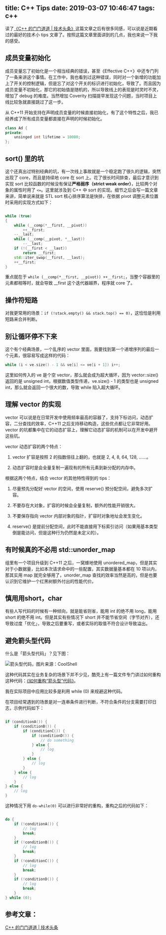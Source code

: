 title: C++ Tips
date: 2019-03-07 10:46:47
tags: c++
---

读了[《C++ 的门门道道 | 技术头条》](https://mp.weixin.qq.com/s?__biz=MjM5MjAwODM4MA==&mid=2650714384&idx=2&sn=a787e0f33a59162f2f121c5fe8b7be11&chksm=bea6c0c389d149d59f47769a0edb3059943e22a6105235a3c7a0039188dcbf33c14a5bb5f068)这篇文章之后有很多同感，可以说是近期看过的最好的技术小 tips 文章了。按照这篇文章里面讲到的几点，我也来说一下我的感受。

<!-- more -->

## 成员变量初始化

成员变量忘了初始化是一个相当经典的错误，甚至《Effective C++》中还专门列了一条来讲这个事情。在工作中，我也看到过这种错误，同时对一个新增的功能加上了开关的控制逻辑，但是忘了对这个开关的标识进行初始化，导致了。而且因为成员变量不初始化，那它的初始值是随机的，所以导致线上的表现是时灵时不灵，增加了 debug 的难度。当然增加 Coverity 扫描提早发现这个问题，当时项目上线比较急就直接跳过了这一步。

从 C++11 开始支持在声明成员变量的时候直接初始化，有了这个特性之后，我已经养成了所有成员变量都直接在声明的时候初始化。

``` c++
class Ad {
private:
    unsinged int lifetime = 10000;
};
```

## sort() 里的坑

这个还真出过特别经典的坑，有一次线上事故就是一个稳定跑了很久的逻辑，突然出现了 core，而且是持续地 core 在 sort 上。花了很长时间排查，最后才意识到实现 sort 比较函数的时候没有保证**严格弱序（strict weak order）**，比较两个对象的属性时用了 `<=`。这里就涉及到 C++ 中 sort 的实现。细节之后会写一篇文章来讲，简单说来就是 STL sort 核心排序算法是快排，在依据 pivot 调整元素位置时采用的实现方式如下：

``` c++

while (true)
{
    while (__comp(*__first, __pivot))
        ++__first;
    --__last;
    while (__comp(__pivot, *__last))
        --__last;
    if (!(__first < __last))
        return __first;
    std::iter_swap(__first, __last);
    ++__first;
}


```

重点就在于 `while (__comp(*__first, __pivot)) ++__first;`，当整个容器里的元素都相等时，就会导致 __first 这个迭代器越界，程序就 core 了。

## 操作符短路

对我更常用的场景：`if (!stack.empty() && stack.top() == 0)`，这恰恰是利用短路来合并判断。


## 别让循环停不下来

这个有个经典场景，一个乱序的 vector 里面，我要找到第一个递增序列的最后一个元素，很容易写成这样的代码：

``` c++
while (i < ve.size() - 1 && ve[i] <= ve[i + 1]) i++;
```

这里如何传入的 ve 是个空 vector，那么就会成为超大循环，因为 vector::size() 返回的是 unsigned int，根据数值类型传递，ve.size() - 1 的类型也是 unsigned int，那么就会返回一个很大的数，导致 while 陷入超大循环。


## 理解 vector 的实现

vector 可以说是在日常开发中使用频率最高的容器了，支持下标访问，动态扩容，二分查找的效率，C++11 之后支持移动构造，这些优点都让它非常好用。vector 的坑都集中在它的动态扩容上，理解它动态扩容的机制可以在开发中避开这些坑。

vector 动态扩容的两个特点：

1. vector 扩容是按照 2 的指数倍往上翻的，也就是 2, 4, 8, 64, 128, ……。

2. 动态扩容时是会全量复制一遍现有的所有元素到新分配的内存中。

根据这两个特点，结合 vector 的其他特性得到的 tips：
1. 尽量预先分配好 vector 的空间，使用 reserve() 预分配空间，避免多次扩容。

2. 不要存在大对象，扩容的时候会全量复制，额外的性能开销很大。

3. 不要保存指向 vector 内部对象的指针，扩容时对象地址会发生变化。

4. reserve() 是提前分配空间，此时不能直接用下标索引访问（如果用基本类型倒是能访问，但是这种行为仍然是未定义的）。

## 有时候真的不必用 std::unorder_map

组里有一个项目升级到 C++11 之后，一窝蜂地使用 unordered_map，但是其实对于小数据量，比如本次请求命中的一些配置，其实数据量基本都在 10 项以内，那其实用 map 就完全够用了，unorder_map 查找的效率当然是高的，但是也要认识到它维护一个红黑树额外付出的性能代价。

## 慎用用short，char

有些人写代码的时候有一种倾向，就是能省则省，能用 int 的绝不用 long，能用 short 的绝不用 int。但是其实有些情况下 short 并不能节省空间（字节对齐），还导致过度「优化」，导致之后要重写，或者实际的取值不符合设计导致溢出。

## 避免箭头型代码

什么是「箭头型代码」？见下图：

![箭头型代码，图片来源：CoolShell](https://coolshell.cn/wp-content/uploads/2017/04/IMG_7411.jpg)

这种代码其实在业务复杂的场景下并不少见，酷壳上有一篇文件专门讲过如何重构这种代码：[《如何重构“箭头型”代码》](https://coolshell.cn/articles/17757.html)。

我在实际项目中应用比较多是利用 while (0) 来规避这种代码。

在项目经常遇到的场景是对一连串条件进行判断，不符合条件的分支需要打印日志，示例代码如下：

``` c++

if (conditionA()) {
    if (conditionB()) {
        if (conditionC()) {
            if (conditionD()) {
                // do something
            } else {
                // log
            }
        } else {
            // log
        }
    } else {
        // log
    }
} else {
    // log
}


```

这种情况下用 `do-while(0)` 可以进行非常好的重构，重构之后的代码如下：

``` c++

do {
    if (!conditionA()) {
        // log
        break;
    }
    if (!conditionB()) {
        // log
        break;
    }
    if (!conditionC()) {
        // log
        break;
    }
    if (!conditionD()) {
        // log
        break;
    }
} while (0);

```

## 参考文章：

[C++ 的门门道道 | 技术头条](https://mp.weixin.qq.com/s?__biz=MjM5MjAwODM4MA==&mid=2650714384&idx=2&sn=a787e0f33a59162f2f121c5fe8b7be11&chksm=bea6c0c389d149d59f47769a0edb3059943e22a6105235a3c7a0039188dcbf33c14a5bb5f068)
